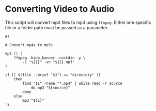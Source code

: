 # Converting Video to Audio

This script will convert mp4 files to mp3 using `ffmpeg`. Either one specific file or a folder path must be passed as a parameter.

```
#!

# Convert mp4s to mp3s

mp3 () (
    ffmpeg -hide_banner -nostdin -y \
        -i "${1}" -vn "${1}.mp3"
)

if [[ $(file --brief "$1") == "directory" ]]
    then
        find "$1" -name "*.mp4" | while read -r source
            do mp3 "${source}"
        done
    else
        mp3 "${1}"
fi
```

